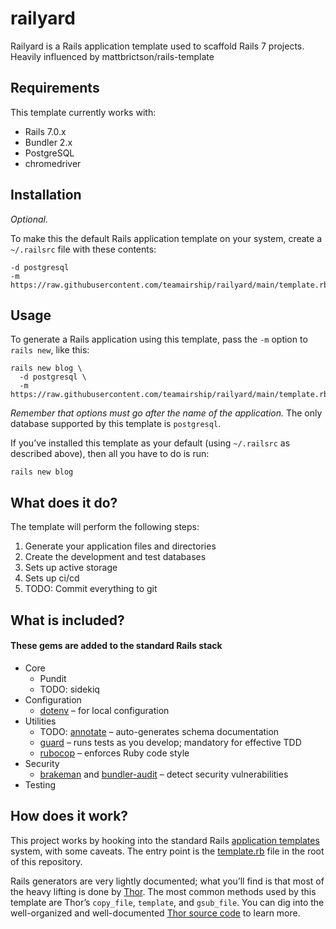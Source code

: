# railyard

Railyard is a Rails application template used to scaffold Rails 7 projects. Heavily influenced by mattbrictson/rails-template

## Requirements

This template currently works with:

- Rails 7.0.x
- Bundler 2.x
- PostgreSQL
- chromedriver

## Installation

_Optional._

To make this the default Rails application template on your system, create a `~/.railsrc` file with these contents:

```
-d postgresql
-m https://raw.githubusercontent.com/teamairship/railyard/main/template.rb
```

## Usage

To generate a Rails application using this template, pass the `-m` option to `rails new`, like this:

```
rails new blog \
  -d postgresql \
  -m https://raw.githubusercontent.com/teamairship/railyard/main/template.rb
```

_Remember that options must go after the name of the application._ The only database supported by this template is `postgresql`.

If you’ve installed this template as your default (using `~/.railsrc` as described above), then all you have to do is run:

```
rails new blog
```

## What does it do?

The template will perform the following steps:

1. Generate your application files and directories
2. Create the development and test databases
3. Sets up active storage
4. Sets up ci/cd
5. TODO: Commit everything to git

## What is included?

#### These gems are added to the standard Rails stack

- Core
  - Pundit
  - TODO: sidekiq
- Configuration
  - [dotenv][] – for local configuration
- Utilities
  - TODO: [annotate][] – auto-generates schema documentation
  - [guard][] – runs tests as you develop; mandatory for effective TDD
  - [rubocop][] – enforces Ruby code style
- Security
  - [brakeman][] and [bundler-audit][] – detect security vulnerabilities
- Testing

## How does it work?

This project works by hooking into the standard Rails [application templates][] system, with some caveats. The entry point is the [template.rb][] file in the root of this repository.

Rails generators are very lightly documented; what you’ll find is that most of the heavy lifting is done by [Thor][]. The most common methods used by this template are Thor’s `copy_file`, `template`, and `gsub_file`. You can dig into the well-organized and well-documented [Thor source code][thor] to learn more.

[sidekiq]: http://sidekiq.org
[dotenv]: https://github.com/bkeepers/dotenv
[annotate]: https://github.com/ctran/annotate_models
[guard]: https://github.com/guard/guard
[rubocop]: https://github.com/bbatsov/rubocop
[brakeman]: https://github.com/presidentbeef/brakeman
[bundler-audit]: https://github.com/rubysec/bundler-audit
[application templates]: http://guides.rubyonrails.org/generators.html#application-templates
[template.rb]: template.rb
[thor]: https://github.com/erikhuda/thor
